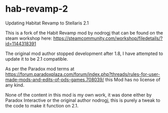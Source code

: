 # hab-revamp-2
Updating Habitat Revamp to Stellaris 2.1

This is a fork of the Habit Revamp mod by nodrogj that can be found on the steam workshop here: https://steamcommunity.com/workshop/filedetails/?id=1144318391

The original mod author stopped development after 1.8, I have attempted to update it to be 2.1 compatible.

As per the Paradox mod terms at https://forum.paradoxplaza.com/forum/index.php?threads/rules-for-user-made-mods-and-edits-of-pds-games.708039/ this Mod has no license of any kind.

None of the content in this mod is my own work, it was done either by Paradox Interactive or the original author nodrogj, this is purely a tweak to the code to make it function on 2.1.  
